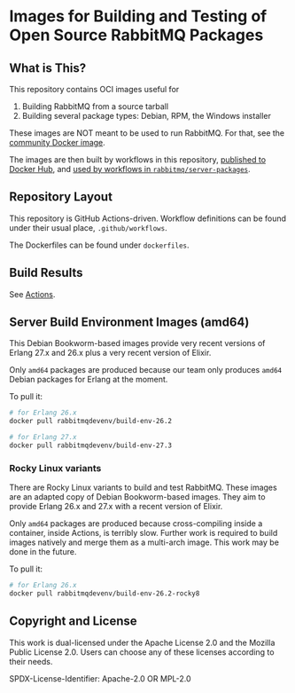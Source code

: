 # Images for Building and Testing of Open Source RabbitMQ Packages

## What is This?

This repository contains OCI images useful for

1. Building RabbitMQ from a source tarball
2. Building several package types: Debian, RPM, the Windows installer

These images are NOT meant to be used to run RabbitMQ. For that, see the [community Docker image](https://github.com/docker-library/rabbitmq).

The images are then built by workflows in this repository, [published to Docker Hub](https://hub.docker.com/u/rabbitmqdevenv),
and [used by workflows in `rabbitmq/server-packages`](https://github.com/rabbitmq/server-packages).


## Repository Layout

This repository is GitHub Actions-driven. Workflow definitions can be found under
their usual place, `.github/workflows`.

The Dockerfiles can be found under `dockerfiles`.


## Build Results

See [Actions](https://github.com/rabbitmq/build-env-images/actions).


## Server Build Environment Images (amd64)

This Debian Bookworm-based images provide very recent versions of Erlang 27.x and 26.x plus a very
recent version of Elixir.

Only `amd64` packages are produced because our team only produces `amd64` Debian packages for Erlang
at the moment.

To pull it:

```bash
# for Erlang 26.x
docker pull rabbitmqdevenv/build-env-26.2
```

```bash
# for Erlang 27.x
docker pull rabbitmqdevenv/build-env-27.3
```

### Rocky Linux variants

There are Rocky Linux variants to build and test RabbitMQ. These images are an adapted copy
of Debian Bookworm-based images. They aim to provide Erlang 26.x and 27.x with a recent version
of Elixir.

Only `amd64` packages are produced because cross-compiling inside a container, inside Actions,
is terribly slow. Further work is required to build images natively and merge them as a multi-arch
image. This work may be done in the future.

To pull it:

```bash
# for Erlang 26.x
docker pull rabbitmqdevenv/build-env-26.2-rocky8
```

## Copyright and License

This work is dual-licensed under the Apache License 2.0 and the Mozilla Public License 2.0.
Users can choose any of these licenses according to their needs.

SPDX-License-Identifier: Apache-2.0 OR MPL-2.0
